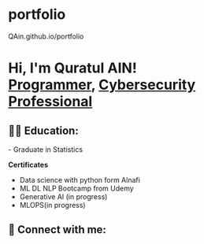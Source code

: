 # portfolio
QAin.github.io/portfolio

<h1>Hi, I'm Quratul AIN! <br/><a href="https://github.com/QuratulAin20">Programmer</a>, <a href="www.linkedin.com/in/quratul-ain-204abb22a">Cybersecurity Professional</a>

<h2>👨‍💻 Education:</h2>
- Graduate in Statistics

**Certificates**
- Data science with python form Alnafi
- ML DL NLP Bootcamp from Udemy
- Generative AI (in progress)
- MLOPS(in progress)

<h2> 🤳 Connect with me:</h2>

[linkedin]: www.linkedin.com/in/quratul-ain-204abb22a
[Email]: qain_28@outlook.com

<!--
**QuratulAin20/portfolio** is a ✨ _special_ ✨ repository because its `README.md` (this file) appears on your GitHub profile.


<h2> Projects : </h2>
- Next word generator using LSTMs and Grus
- Bank customer churn prediction
- Email spam and ham classifier
- Sentimental analysis of kindle review dataset
- Text Summarizer

- 🔭 I’m currently working on ...
- 🌱 I’m currently learning ...
- 👯 I’m looking to collaborate on ...
- 🤔 I’m looking for help with ...
- 💬 Ask me about ...
- 📫 How to reach me: ...
- 😄 Pronouns: ...
- ⚡ Fun fact: ...
-->
